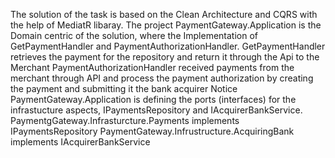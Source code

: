 The solution of the task is based on the Clean Architecture and CQRS with the help of MediatR libaray.
The project PaymentGateway.Application is the Domain centric of the solution, where the Implementation of GetPaymentHandler and PaymentAuthorizationHandler.
GetPaymentHandler retrieves the payment  for the repository and return it through the Api to the Merchant
PaymentAuthorizationHandler received payments from the merchant through API and process  the payment authorization by creating  the payment  and submitting it the bank acquirer
Notice PaymentGateway.Application is defining the ports (interfaces) for the infrastucture aspects, IPaymentsRepository and IAcquirerBankService.
PaymentgGateway.Infrasturcture.Payments implements IPaymentsRepository
PaymentGateway.Infrustructure.AcquiringBank implements IAcquirerBankService

